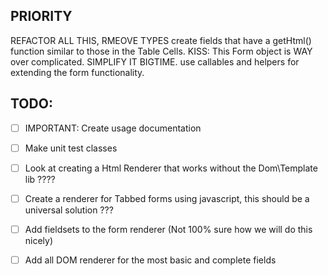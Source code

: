 PRIORITY 
---

REFACTOR ALL THIS, RMEOVE TYPES create fields that have a getHtml() function similar to those in the Table Cells.
KISS: This Form object is WAY over complicated. SIMPLIFY IT BIGTIME. use callables and helpers for extending the 
form functionality.


TODO:
-----

 - [ ] IMPORTANT: Create usage documentation
 - [ ] Make unit test classes
 - [ ] Look at creating a Html Renderer that works without the Dom\Template lib ????
 - [ ] Create a renderer for Tabbed forms using javascript, this should be a universal solution ???
 - [ ] Add fieldsets to the form renderer (Not 100% sure how we will do this nicely)
 - [ ] Add all DOM renderer for the most basic and complete fields


